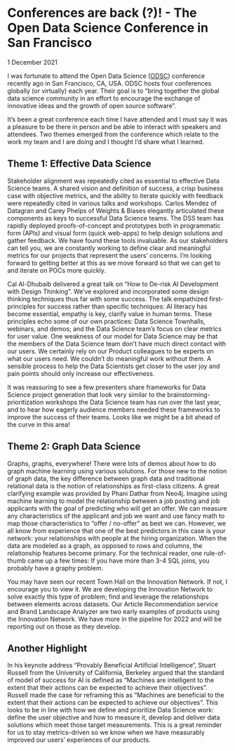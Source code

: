 # Conferences are back (?)! - The Open Data Science Conference in San Francisco

1 December 2021

I was fortunate to attend the Open Data Science ([ODSC](https://odsc.com/california/)) conference recently ago in San Francisco, CA, USA. ODSC hosts four conferences globally (or virtually) each year. Their goal is to “bring together the global data science community in an effort to encourage the exchange of innovative ideas and the growth of open source software”.

It’s been a great conference each time I have attended and I must say it was a pleasure to be there in person and be able to interact with speakers and attendees. Two themes emerged from the conference which relate to the work my team and I are doing and I thought I’d share what I learned.

## Theme 1: Effective Data Science

Stakeholder alignment was repeatedly cited as essential to effective Data Science teams. A shared vision and definition of success, a crisp business case with objective metrics, and the ability to iterate quickly with feedback were repeatedly cited in various talks and workshops. Carlos Mendez of Datagran and Carey Phelps of Weights & Biases elegantly articulated these components as keys to successful Data Science teams. The DSS team has rapidly deployed proofs-of-concept and prototypes both in programmatic form (APIs) and visual form (quick web-apps) to help design solutions and gather feedback. We have found these tools invaluable. As our stakeholders can tell you, we are constantly working to define clear and meaningful metrics for our projects that represent the users’ concerns. I’m looking forward to getting better at this as we move forward so that we can get to and iterate on POCs more quickly.

Cal Al-Dhubaib delivered a great talk on “How to De-risk AI Development with Design Thinking”. We’ve explored and incorporated some design thinking techniques thus far with some success. The talk empathized first-principles for success rather than specific techniques: AI literacy has become essential, empathy is key, clarify value in human terms. These principles echo some of our own practices: Data Science Townhalls, webinars, and demos; and the Data Science team’s focus on clear metrics for user value. One weakness of our model for Data Science may be that the members of the Data Science team don’t have much direct contact with our users. We certainly rely on our Product colleagues to be experts on what our users need. We couldn’t do meaningful work without them. A sensible process to help the Data Scientists get closer to the user joy and pain points should only increase our effectiveness.

It was reassuring to see a few presenters share frameworks for Data Science project generation that look very similar to the brainstorming-prioritization workshops the Data Science team has run over the last year, and to hear how eagerly audience members needed these frameworks to improve the success of their teams. Looks like we might be a bit ahead of the curve in this area!

## Theme 2: Graph Data Science

Graphs, graphs, everywhere! There were lots of demos about how to do graph machine learning using various solutions. For those new to the notion of graph data, the key difference between graph data and traditional relational data is the notion of relationships as first-class citizens. A great clarifying example was provided by Phani Dathar from Neo4j. Imagine using machine learning to model the relationship between a job posting and job applicants with the goal of predicting who will get an offer. We can measure any characteristics of the applicant and job we want and use fancy math to map those characteristics to “offer / no-offer” as best we can. However, we all know from experience that one of the best predictors in this case is your network: your relationships with people at the hiring organization. When the data are modeled as a graph, as opposed to rows and columns, the relationship features become primary. For the technical reader, one rule-of-thumb came up a few times: If you have more than 3-4 SQL joins, you probably have a graphy problem.

You may have seen our recent Town Hall on the Innovation Network. If not, I encourage you to view it. We are developing the Innovation Network to solve exactly this type of problem; find and leverage the relationships between elements across datasets. Our Article Recommendation service and Brand Landscape Analyzer are two early examples of products using the Innovation Network. We have more in the pipeline for 2022 and will be reporting out on those as they develop.

## Another Highlight

In his keynote address “Provably Beneficial Artificial Intelligence“, Stuart Russell from the University of California, Berkeley argued that the standard of model of success for AI is defined as “Machines are intelligent to the extent that their actions can be expected to achieve their objectives”. Russell made the case for reframing this as “Machines are beneficial to the extent that their actions can be expected to achieve our objectives”. This looks to be in line with how we define and prioritize Data Science work: define the user objective and how to measure it, develop and deliver data solutions which meet those target measurements. This is a great reminder for us to stay metrics-driven so we know when we have measurably improved our users’ experiences of our products.